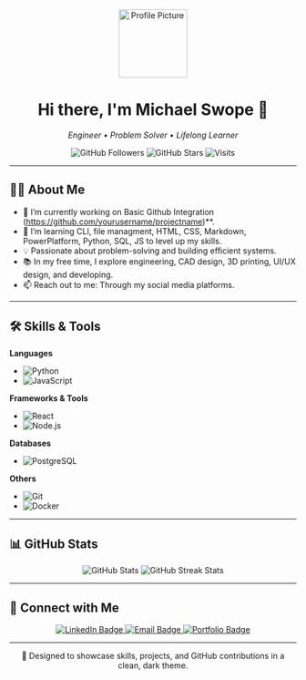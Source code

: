 <!-- Profile Header --> 
<div align="center">
  <img src="[https://user-images.githubusercontent.com/12345678/placeholder.png](https://urldefense.com/v3/__https://new.express.adobe.com/publishedV2/urn:aaid:sc:VA6C2:28a0a2ea-cd03-4b34-b186-64d669b44b09?promoid=Y69SGM5H&mv=other__;!!B-Wf7dNC-A!9UExRWgtGX-qBoJkkyBqqj8tHOs_-1MmpP5XP8NDV3X2J_sWX4wHXq09prP4GiyFar3xaGlCv2lJKJNYhH-XphEkisc$ )" width="120px" alt="Profile Picture" />
  <h1>Hi there, I'm Michael Swope 👋</h1>
  <p><em>Engineer • Problem Solver • Lifelong Learner</em></p>
</div>

<!-- Dark Themed Badges -->
<div align="center">
  <img alt="GitHub Followers" src="https://img.shields.io/github/followers/yourusername?style=flat-square&color=0f9d58" />
  <img alt="GitHub Stars" src="https://img.shields.io/github/stars/yourusername?style=flat-square&color=4285f4" />
  <img alt="Visits" src="https://komarev.com/ghpvc/?username=yourusername&style=flat-square&color=ff6f00" />
</div>

---

## 👨‍💻 About Me

- 🔭 I’m currently working on Basic Github Integration (https://github.com/yourusername/projectname)**.
- 🌱 I’m learning CLI, file managment, HTML, CSS, Markdown, PowerPlatform, Python, SQL, JS to level up my skills.
- 💡 Passionate about problem-solving and building efficient systems.
- 📚 In my free time, I explore engineering, CAD design, 3D printing, UI/UX design, and developing.
- 📫 Reach out to me: Through my social media platforms. 

---

## 🛠️ Skills & Tools

**Languages**
- ![Python](https://img.shields.io/badge/Python-3776AB?style=flat-square&logo=python&logoColor=white)
- ![JavaScript](https://img.shields.io/badge/JavaScript-F7DF1E?style=flat-square&logo=javascript&logoColor=black)

**Frameworks & Tools**
- ![React](https://img.shields.io/badge/React-61DAFB?style=flat-square&logo=react&logoColor=black)
- ![Node.js](https://img.shields.io/badge/Node.js-339933?style=flat-square&logo=nodedotjs&logoColor=white)

**Databases**
- ![PostgreSQL](https://img.shields.io/badge/PostgreSQL-336791?style=flat-square&logo=postgresql&logoColor=white)

**Others**
- ![Git](https://img.shields.io/badge/Git-F05032?style=flat-square&logo=git&logoColor=white)
- ![Docker](https://img.shields.io/badge/Docker-2496ED?style=flat-square&logo=docker&logoColor=white)

---

## 📊 GitHub Stats

<div align="center">
  <img src="https://github-readme-stats.vercel.app/api?username=yourusername&show_icons=true&theme=dark&hide=stars,issues" alt="GitHub Stats" />
  <img src="https://github-readme-streak-stats.herokuapp.com/?user=yourusername&theme=dark" alt="GitHub Streak Stats" />
</div>

---

## 🔗 Connect with Me

<div align="center">
  <a href="https://www.linkedin.com/in/yourusername/michael-swope-23a325342">
    <img src="https://img.shields.io/badge/LinkedIn-0A66C2?style=for-the-badge&logo=linkedin&logoColor=white" alt="LinkedIn Badge" />
  </a>
  <a href="mailto:your.email@example.com">
    <img src="https://img.shields.io/badge/Email-D14836?style=for-the-badge&logo=gmail&logoColor=white" alt="Email Badge" />
  </a>
  <a href="https://yourportfolio.com">
    <img src="https://img.shields.io/badge/Portfolio-000000?style=for-the-badge&logo=firefox&logoColor=white" alt="Portfolio Badge" />
  </a>
</div>

---

<div align="center">
  🚀 Designed to showcase skills, projects, and GitHub contributions in a clean, dark theme.
</div>
